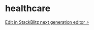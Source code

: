 # healthcare

[Edit in StackBlitz next generation editor ⚡️](https://stackblitz.com/~/github.com/cesaralbant/healthcare)